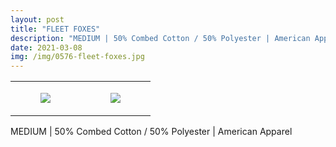 ```yaml
---
layout: post
title: "FLEET FOXES"
description: "MEDIUM | 50% Combed Cotton / 50% Polyester | American Apparel"
date: 2021-03-08
img: /img/0576-fleet-foxes.jpg
---
```




<table style="width:100%;"><tr><td style="vertical-align:top;">
      <figure class="tmblr-full" data-orig-height="2048" data-orig-width="1365" data-orig-src="https://concertshirts.netlify.app/shirts/0576/0576-01.jpg"><img src="https://64.media.tumblr.com/da6ebbdf20163df0236251b6fc5307fe/e39e18257c6b8e29-7c/s540x810/8b6831990904dd097341a35187641e250a18050c.jpg" data-orig-height="2048" data-orig-width="1365" data-orig-src="https://concertshirts.netlify.app/shirts/0576/0576-01.jpg"/></figure></td>
    <td style="vertical-align:top;">
      <figure class="tmblr-full" data-orig-height="2048" data-orig-width="1365" data-orig-src="https://concertshirts.netlify.app/shirts/0576/0576-02.jpg"><img src="https://64.media.tumblr.com/0804ebc435f0ad5dd3d55b26286a8d9f/e39e18257c6b8e29-4a/s540x810/70391486383676e3cae4b160cd18b35b15a990bb.jpg" data-orig-height="2048" data-orig-width="1365" data-orig-src="https://concertshirts.netlify.app/shirts/0576/0576-02.jpg"/></figure></td>
  </tr></table><p>
  MEDIUM | 50% Combed Cotton / 50% Polyester | American Apparel
</p>

